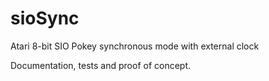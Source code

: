 # sioSync
Atari 8-bit SIO Pokey synchronous mode with external clock

Documentation, tests and proof of concept.
